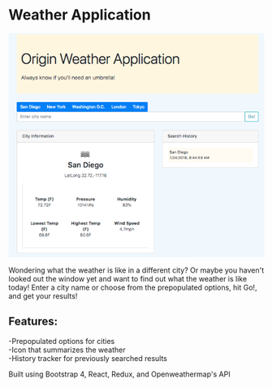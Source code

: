 # __Weather Application__

![img](/public/weatherapp.png)

Wondering what the weather is like in a different city? Or maybe you haven't looked out the window yet and want to find out what the weather is like today! Enter a city name or choose from the prepopulated options, hit Go!, and get your results!

## Features:
-Prepopulated options for cities  
-Icon that summarizes the weather  
-History tracker for previously searched results

Built using Bootstrap 4, React, Redux, and Openweathermap's API